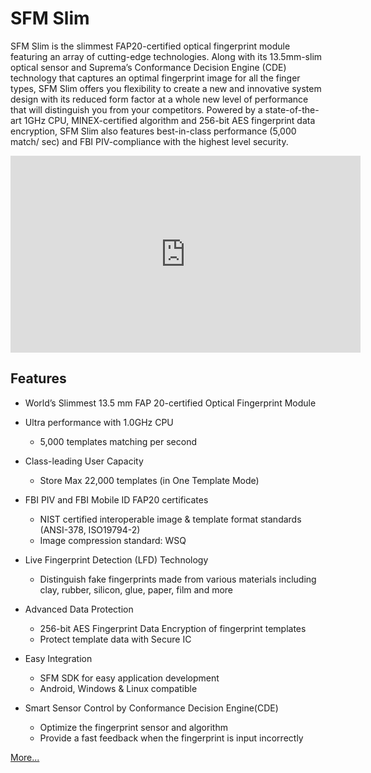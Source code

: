 # SFM Slim
SFM Slim is the slimmest FAP20-certified optical fingerprint module featuring an array of cutting-edge technologies.
Along with its 13.5mm-slim optical sensor and Suprema’s Conformance Decision Engine (CDE) technology that captures an optimal fingerprint image for all the finger types, SFM Slim offers you flexibility to create a new and innovative system design with its reduced form factor at a whole new level of performance that will distinguish you from your competitors.
Powered by a state-of-the-art 1GHz CPU, MINEX-certified algorithm and 256-bit AES fingerprint data encryption, SFM Slim also features best-in-class performance (5,000 match/ sec) and FBI PIV-compliance with the highest level security.

<iframe width="560" height="315" src="https://www.youtube.com/embed/7PMOzV-_T0k" frameborder="0" allow="accelerometer; autoplay; encrypted-media; gyroscope; picture-in-picture" allowfullscreen></iframe>

## Features
- World’s Slimmest 13.5 mm FAP 20-certified Optical Fingerprint Module
- Ultra performance with 1.0GHz CPU
    - 5,000 templates matching per second

  
- Class-leading User Capacity
    - Store Max 22,000 templates (in One Template Mode)
  
- FBI PIV and FBI Mobile ID FAP20 certificates
    - NIST certified interoperable image & template format standards (ANSI-378, ISO19794-2)
    - Image compression standard: WSQ
  
- Live Fingerprint Detection (LFD) Technology
    - Distinguish fake fingerprints made from various materials including clay, rubber, silicon, glue, paper, film and more
  
- Advanced Data Protection
    - 256-bit AES Fingerprint Data Encryption of fingerprint templates
    - Protect template data with Secure IC
  
- Easy Integration
    - SFM SDK for easy application development
    - Android, Windows & Linux compatible
  
- Smart Sensor Control by Conformance Decision Engine(CDE)
    - Optimize the fingerprint sensor and algorithm
    - Provide a fast feedback when the fingerprint is input incorrectly

[More...](https://www.supremainc.com/embedded-modules/en/modules/sfm-slim.asp)
